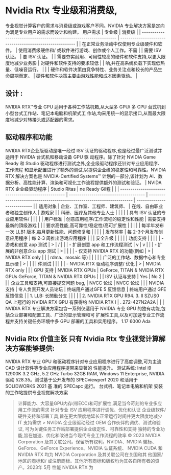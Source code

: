 # Nvidia Rtx 专业级和消费级,
专业视觉计算客户的需求与消费级或游戏客户不同。NVIDIA 专业解决方案是定向为满足专业用户的需求而设计和构建。
用户需求
 | 专业级 | 消费级 | 
 | ----------------------------------------------------------------- | -------------------------------------------------------- | 
 | 在正常业务活动中仅使用专业级硬件和软件。 | 使用消费级硬件和/ 或软件进行游戏、创作或个人工作。不需 | 
 | 需要 ISV 认证。 | 要 ISV 认证。 | 
 | 需要夯实耐用、可用性较高的硬件和软件支持,以更大限度地减少业务影 | 对硬件和软件支持的要求较低 | 
 | 响,并在高系统负载下实现低热量、低噪音运行。 |  | 
 | 硬件和软件决策由竞争特性、业务关注点和较长的产品生命周期而定。 | 硬件和软件决策主要由游戏性能和成本因素驱动。 | 
## 设计 :
NVIDIA RTX™专业 GPU 适用于各种工作站机箱,从大型多 GPU/ 多 CPU 台式机到小型台式工作站、笔记本电脑和机架式工 作站,均采用统一的显示接口,从而最大限度地减少对转接头或适配器的需求。
## 驱动程序和功能
NVIDIA RTX企业版驱动是唯一经过 ISV 认证的驱动程序,也是经过最广泛测试并适用于 NVIDIA 台式机和移动设备 GPU 驱 动程序。除了针对 NVIDIA Game Ready 和 Studio 驱动程序进行测试之外,企业级驱动程序还针对专业应用程序、工作流程 和显示配置进行了额外的测试,以提供企业级的稳定性和可靠性。NVIDIA RTX 解决方案也是 NVIDIA-Certified Systems™
计划的一部分,该计划为 AI、数据分析、高性能计算、渲染和可视化工作流程提供额外的测试和验证。
 | NVIDA RTX 企业级驱动程序 | Studio Ritas | ne Ready Gil程 |  | 
 | --------------------------------------------------- | ------------------------------------- | ---------------------------------------------------------------------- | --------------------------- | 
 | 适用对象 | 企业、工作室、工程师、建筑师、 | 在线、自由职业者和独立创作人 | 游戏家 | 
 | 科研、医疗及其他专业人士 |  |  |  | 
 | 具有 ISV 认证的专业应用软件/ |  |  |  | 
 | 用户标准 | 创意应用程序/工作流程的稳定性和性能 | 需要支持最新的頂级游戏 |  | 
 | 要求高性能,高可靠性/稳定性/高可扩展性 |  |  |  | 
 | 每半年发布一次 LLB1 版本,每月更新性能、问题修复和 |  |  |  | 
 | 发布努率 | 每 2-3个月发布创意应用程序 | 每 2-3 周推出游戏应用程序 |  | 
 | 安全升级 |  |  |  | 
 | 功能支持 |  |  |  | 
 | - 游戏和创意 app 测试 | > | / |  | 
 | - 扩展创意 app 和工作流程测试 | v | v |  | 
 | - 扩展的非创意企业 app 测试 | > |  |  | 
 | - 仅支持 NVIDIA RTX 的功能(例如 | > | NVIDIA RTX only |  | 
 | rdma、mosaic 等) |  |  |  | 
 | 广泛的工作站、数据中心和专业显示硬 | > |  |  | 
 | 件测试 |  |  |  | 
 | - NVIDIA RTX 驱动程序调整/ 优化 | > | NVIDIA RTX only |  | 
 | GPU 支持 | NVIDIA RTX GPUs | GeForce, TITAN & NVIDIA RTX GPUs GeForce, TITAN & NVIDIA RTX GPUs |  | 
 | ISV 认证与支持 | Yes | No 2 |  | 
 | 企业工具和支持,可直接提交问题 bug, | NVCC 论坛 | NVCC 论坛 |  | 
 | NVIDIA 支持 | 专人负责开发人员论坛 | 终端用户通过GFE 5 反馈信息 | 終端用户通过 GFE 反馈信息 | 
 | 1. LLB: 长閒動分支 |  |  |  | 
 | 2. NVIDIA RTX GPU R94.
3. II SZUS0 QA 上冠行的 NVIDIA RTX GPU 有获得约 NVIDIA RTX I | . 272-427N2A2A |  |  | 
NVIDIA RTX 专业解决方案包含一系列仅适用于 NVIDIA 专业 GPU 的独有功能,包括企业部署和配置工具、广泛的显示管理和可 扩展性工具,以及可加速专业工作流程并支持关键任务环境中多 GPU 部署的工具和实用程序。
1.17 6000 Ada
## Nvidia Rtx 价值主张 只有 Nvidia Rtx 专业视觉计算解决方案能够提供:
NVIDIA RTX 专业 GPU 和驱动程序针对专业应用程序进行了高度调整,可为主流 CAD 设计软件等专业应用程序提带来显著的 性能提升。
测试系统: Intel i9 12900K 3.2 GHz, 5.2 GHz Turbo 32GB RAM, Windows 11 Enterprise, NVIDIA 驱动 528.35。测试基于公开发布的 SPECviewperf 2020 和活用于 SOLIDWORKS 2021 基 准的 SPECapc 运行。
台式机、笔记本电脑和机架 安装的工作站提供专业视觉解决方案
> 计算能力、大容量GPU内存(带ECC)和可扩展性,满足当今苛刻的专业多应用工作流的需求
> 针对专业 ISV 应用程序进行调优、优化和认证
> 企业级软件/硬件支持和部署工具,旨在更大限度地延长正常运行时间并更大限度地减少 IT 支持需求 > NVIDIA 企业级驱动经过 OEM 合作伙伴的调优、测试和验证, 可为关键任务工作站部署提供企业级定性、可靠性和支持
> 独特的专业功能,旨在加速、优化和改进当今现代专业工作流程的效率
© 2023 NVIDIA Corporation 及其关联公司。保留所有权利。NVIDIA、NVIDIA 徽标、GeForce、GeForce Experience、NVIDIA 认证系统、
NVIDIA CUDA 和 NVIDIA RTX 均为 NVIDIA Corporation 及其关联公司在关国和其 他国家/ 地区的商标和/ 或注册商标。其他所有商标和版权均为其各自所有者的资产。2023年 5月 性能 NVIDIA RTX 为